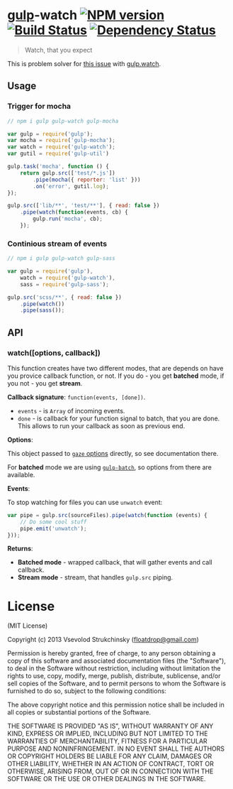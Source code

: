 # [gulp](https://github.com/gulpjs/gulp)-watch [![NPM version][npm-image]][npm-url] [![Build Status][travis-image]][travis-url] [![Dependency Status][depstat-image]][depstat-url]
> Watch, that you expect

This is problem solver for [this issue](https://github.com/gulpjs/gulp/issues/84) with [gulp.watch](https://github.com/gulpjs/gulp#gulpwatchglob-cb).

## Usage

### Trigger for mocha

```js
// npm i gulp gulp-watch gulp-mocha

var gulp = require('gulp');
var mocha = require('gulp-mocha');
var watch = require('gulp-watch');
var gutil = require('gulp-util')

gulp.task('mocha', function () {
    return gulp.src(['test/*.js'])
        .pipe(mocha({ reporter: 'list' }))
        .on('error', gutil.log);
});

gulp.src(['lib/**', 'test/**'], { read: false })
    .pipe(watch(function(events, cb) {
        gulp.run('mocha', cb);
    });
```


### Continious stream of events

```js
// npm i gulp gulp-watch gulp-sass

var gulp = require('gulp'),
    watch = require('gulp-watch'),
    sass = require('gulp-sass');

gulp.src('scss/**', { read: false })
    .pipe(watch())
    .pipe(sass());
```

## API

### watch([options, callback])

This function creates have two different modes, that are depends on have you provice callback function, or not. If you do - you get __batched__ mode, if you not - you get __stream__.

__Callback signature__: `function(events, [done])`.

 * `events` - is `Array` of incoming events.
 * `done` - is callback for your function signal to batch, that you are done. This allows to run your callback as soon as previous end.

__Options__:

This object passed to [`gaze` options](https://github.com/shama/gaze#properties) directly, so see documentation there.

For __batched__ mode we are using [`gulp-batch`](https://github.com/floatdrop/gulp-batch#api), so options from there are available.

__Events__:

To stop watching for files you can use `unwatch` event:

```js
var pipe = gulp.src(sourceFiles).pipe(watch(function (events) {
    // Do some cool stuff
    pipe.emit('unwatch');
}));
```

__Returns__:

 * __Batched mode__  - wrapped callback, that will gather events and call callback.
 * __Stream mode__ - stream, that handles `gulp.src` piping.

# License

(MIT License)

Copyright (c) 2013 Vsevolod Strukchinsky (floatdrop@gmail.com)

Permission is hereby granted, free of charge, to any person obtaining a copy of this software and associated documentation files (the "Software"), to deal in the Software without restriction, including without limitation the rights to use, copy, modify, merge, publish, distribute, sublicense, and/or sell copies of the Software, and to permit persons to whom the Software is furnished to do so, subject to the following conditions:

The above copyright notice and this permission notice shall be included in all copies or substantial portions of the Software.

THE SOFTWARE IS PROVIDED "AS IS", WITHOUT WARRANTY OF ANY KIND, EXPRESS OR IMPLIED, INCLUDING BUT NOT LIMITED TO THE WARRANTIES OF MERCHANTABILITY, FITNESS FOR A PARTICULAR PURPOSE AND NONINFRINGEMENT. IN NO EVENT SHALL THE AUTHORS OR COPYRIGHT HOLDERS BE LIABLE FOR ANY CLAIM, DAMAGES OR OTHER LIABILITY, WHETHER IN AN ACTION OF CONTRACT, TORT OR OTHERWISE, ARISING FROM, OUT OF OR IN CONNECTION WITH THE SOFTWARE OR THE USE OR OTHER DEALINGS IN THE SOFTWARE.

[npm-url]: https://npmjs.org/package/gulp-watch
[npm-image]: https://badge.fury.io/js/gulp-watch.png

[travis-url]: http://travis-ci.org/floatdrop/gulp-watch
[travis-image]: https://travis-ci.org/floatdrop/gulp-watch.png?branch=master

[depstat-url]: https://david-dm.org/floatdrop/gulp-watch
[depstat-image]: https://david-dm.org/floatdrop/gulp-watch.png
